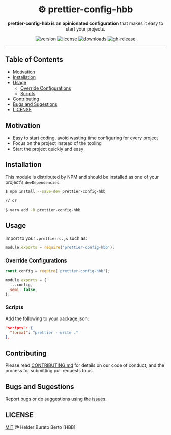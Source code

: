 <div align="center">
  <h1>⚙️ prettier-config-hbb</h1>

  <p><strong>prettier-config-hbb is an opinionated configuration</strong> that makes it easy to start your projects.</p>

<!-- prettier-ignore-start -->
[![version][version-badge]][package]
[![license][license-badge]][license]
[![downloads][downloads-badge]][npmtrends]
[![gh-release][gh-release-badge]][gh-release]
<!-- prettier-ignore-end -->

</div>

---

## Table of Contents

<!-- START doctoc generated TOC please keep comment here to allow auto update -->
<!-- DON'T EDIT THIS SECTION, INSTEAD RE-RUN doctoc TO UPDATE -->

- [Motivation](#motivation)
- [Installation](#installation)
- [Usage](#usage)
  - [Override Configurations](#override-configurations)
  - [Scripts](#scripts)
- [Contributing](#contributing)
- [Bugs and Sugestions](#bugs-and-sugestions)
- [LICENSE](#license)

<!-- END doctoc generated TOC please keep comment here to allow auto update -->

## Motivation

- Easy to start coding, avoid wasting time configuring for every project
- Focus on the project instead of the tooling
- Start the project quickly and easy

## Installation

This module is distributed by NPM and should be installed as one of your project's `devDependencies`:

```sh
$ npm install --save-dev prettier-config-hbb

// or

$ yarn add -D prettier-config-hbb
```

## Usage

Import to your `.prettierrc.js` such as:

```js
module.exports = require('prettier-config-hbb');
```

### Override Configurations

```js
const config = require('prettier-config-hbb');

module.exports = {
  ...config,
  semi: false,
};
```

### Scripts

Add the following to your package.json:

```json
"scripts": {
  "format": "prettier --write ."
},
```

## Contributing

Please read [CONTRIBUTING.md](CONTRIBUTING.md) for details on our code of conduct, and the process for submitting pull requests to us.

## Bugs and Sugestions

Report bugs or do suggestions using the [issues](https://github.com/helderburato/prettier-config-hbb/issues).

## LICENSE

[MIT](LICENSE) @ Helder Burato Berto [HBB]

<!-- prettier-ignore-start -->
[version-badge]: https://img.shields.io/npm/v/prettier-config-hbb.svg?style=flat-square
[package]: https://www.npmjs.com/package/prettier-config-hbb
[downloads-badge]: https://img.shields.io/npm/dm/prettier-config-hbb.svg?style=flat-square
[npmtrends]: http://www.npmtrends.com/prettier-config-hbb
[license-badge]: https://img.shields.io/npm/l/prettier-config-hbb.svg?style=flat-square
[license]: https://github.com/helderburato/prettier-config-hbb/blob/master/LICENSE
[gh-release]: https://github.com/helderburato/prettier-config-hbb/actions/workflows/release.yml
[gh-release-badge]: https://github.com/helderburato/prettier-config-hbb/actions/workflows/release.yml/badge.svg
<!-- prettier-ignore-end -->
